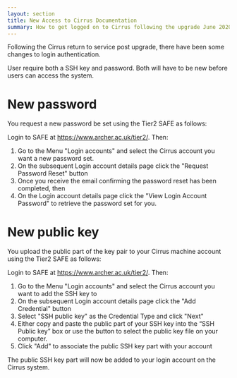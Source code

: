 ```yaml
---
layout: section
title: New Access to Cirrus Documentation
summary: How to get logged on to Cirrus following the upgrade June 2020
---
```



Following the Cirrus return to service post upgrade, there have been some changes to login authentication.

User require both a SSH key and password.  Both will have to be new before users can access the system. 

# New password

You request a new password be set using the Tier2 SAFE as follows:

Login to SAFE at https://www.archer.ac.uk/tier2/. Then:

1. Go to the Menu "Login accounts" and select the Cirrus account you want a new password set.
2. On the subsequent Login account details page click the "Request Password Reset" button
3. Once you receive the email confirming the password reset has been completed, then
4. On the Login account details page click the "View Login Account Password" to retrieve the password set for you.

# New public key

You upload the public part of the key pair to your Cirrus machine account using the Tier2 SAFE as follows:

Login to SAFE at https://www.archer.ac.uk/tier2/. Then:

1. Go to the Menu "Login accounts" and select the Cirrus account you want to add the SSH key to 
2. On the subsequent Login account details page click the "Add Credential" button 
3. Select "SSH public key" as the Credential Type and click "Next"
4. Either copy and paste the public part of your SSH key into the “SSH Public key” box or use the button to select the public key file on your computer.
5. Click "Add" to associate the public SSH key part with your account

The public SSH key part will now be added to your login account on the Cirrus system.





